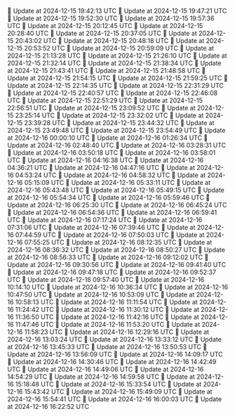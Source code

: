 🔄 Update at 2024-12-15 19:42:13 UTC
🔄 Update at 2024-12-15 19:47:21 UTC
🔄 Update at 2024-12-15 19:52:30 UTC
🔄 Update at 2024-12-15 19:57:36 UTC
🔄 Update at 2024-12-15 20:12:45 UTC
🔄 Update at 2024-12-15 20:28:40 UTC
🔄 Update at 2024-12-15 20:37:05 UTC
🔄 Update at 2024-12-15 20:43:02 UTC
🔄 Update at 2024-12-15 20:48:18 UTC
🔄 Update at 2024-12-15 20:53:52 UTC
🔄 Update at 2024-12-15 20:59:09 UTC
🔄 Update at 2024-12-15 21:13:28 UTC
🔄 Update at 2024-12-15 21:26:10 UTC
🔄 Update at 2024-12-15 21:32:14 UTC
🔄 Update at 2024-12-15 21:38:34 UTC
🔄 Update at 2024-12-15 21:43:41 UTC
🔄 Update at 2024-12-15 21:48:58 UTC
🔄 Update at 2024-12-15 21:54:15 UTC
🔄 Update at 2024-12-15 21:59:25 UTC
🔄 Update at 2024-12-15 22:14:35 UTC
🔄 Update at 2024-12-15 22:31:29 UTC
🔄 Update at 2024-12-15 22:40:57 UTC
🔄 Update at 2024-12-15 22:46:08 UTC
🔄 Update at 2024-12-15 22:51:29 UTC
🔄 Update at 2024-12-15 22:56:51 UTC
🔄 Update at 2024-12-15 23:09:52 UTC
🔄 Update at 2024-12-15 23:25:14 UTC
🔄 Update at 2024-12-15 23:32:02 UTC
🔄 Update at 2024-12-15 23:39:28 UTC
🔄 Update at 2024-12-15 23:44:32 UTC
🔄 Update at 2024-12-15 23:49:48 UTC
🔄 Update at 2024-12-15 23:54:49 UTC
🔄 Update at 2024-12-16 00:00:10 UTC
🔄 Update at 2024-12-16 01:26:34 UTC
🔄 Update at 2024-12-16 02:48:40 UTC
🔄 Update at 2024-12-16 03:28:31 UTC
🔄 Update at 2024-12-16 03:50:18 UTC
🔄 Update at 2024-12-16 03:58:01 UTC
🔄 Update at 2024-12-16 04:16:38 UTC
🔄 Update at 2024-12-16 04:36:21 UTC
🔄 Update at 2024-12-16 04:47:16 UTC
🔄 Update at 2024-12-16 04:53:24 UTC
🔄 Update at 2024-12-16 04:58:32 UTC
🔄 Update at 2024-12-16 05:15:09 UTC
🔄 Update at 2024-12-16 05:33:11 UTC
🔄 Update at 2024-12-16 05:43:48 UTC
🔄 Update at 2024-12-16 05:49:15 UTC
🔄 Update at 2024-12-16 05:54:34 UTC
🔄 Update at 2024-12-16 05:59:46 UTC
🔄 Update at 2024-12-16 06:25:30 UTC
🔄 Update at 2024-12-16 06:45:24 UTC
🔄 Update at 2024-12-16 06:54:36 UTC
🔄 Update at 2024-12-16 06:59:41 UTC
🔄 Update at 2024-12-16 07:17:24 UTC
🔄 Update at 2024-12-16 07:31:06 UTC
🔄 Update at 2024-12-16 07:39:46 UTC
🔄 Update at 2024-12-16 07:44:59 UTC
🔄 Update at 2024-12-16 07:50:03 UTC
🔄 Update at 2024-12-16 07:55:25 UTC
🔄 Update at 2024-12-16 08:12:35 UTC
🔄 Update at 2024-12-16 08:36:32 UTC
🔄 Update at 2024-12-16 08:50:27 UTC
🔄 Update at 2024-12-16 08:56:33 UTC
🔄 Update at 2024-12-16 09:12:02 UTC
🔄 Update at 2024-12-16 09:30:56 UTC
🔄 Update at 2024-12-16 09:41:40 UTC
🔄 Update at 2024-12-16 09:47:18 UTC
🔄 Update at 2024-12-16 09:52:37 UTC
🔄 Update at 2024-12-16 09:57:40 UTC
🔄 Update at 2024-12-16 10:14:10 UTC
🔄 Update at 2024-12-16 10:36:34 UTC
🔄 Update at 2024-12-16 10:47:50 UTC
🔄 Update at 2024-12-16 10:53:09 UTC
🔄 Update at 2024-12-16 10:58:13 UTC
🔄 Update at 2024-12-16 11:11:54 UTC
🔄 Update at 2024-12-16 11:24:42 UTC
🔄 Update at 2024-12-16 11:30:12 UTC
🔄 Update at 2024-12-16 11:36:50 UTC
🔄 Update at 2024-12-16 11:42:16 UTC
🔄 Update at 2024-12-16 11:47:46 UTC
🔄 Update at 2024-12-16 11:53:20 UTC
🔄 Update at 2024-12-16 11:58:23 UTC
🔄 Update at 2024-12-16 12:29:16 UTC
🔄 Update at 2024-12-16 13:03:24 UTC
🔄 Update at 2024-12-16 13:33:12 UTC
🔄 Update at 2024-12-16 13:45:33 UTC
🔄 Update at 2024-12-16 13:50:53 UTC
🔄 Update at 2024-12-16 13:56:09 UTC
🔄 Update at 2024-12-16 14:09:17 UTC
🔄 Update at 2024-12-16 14:30:46 UTC
🔄 Update at 2024-12-16 14:42:49 UTC
🔄 Update at 2024-12-16 14:49:06 UTC
🔄 Update at 2024-12-16 14:54:29 UTC
🔄 Update at 2024-12-16 14:59:58 UTC
🔄 Update at 2024-12-16 15:18:48 UTC
🔄 Update at 2024-12-16 15:33:54 UTC
🔄 Update at 2024-12-16 15:43:42 UTC
🔄 Update at 2024-12-16 15:49:09 UTC
🔄 Update at 2024-12-16 15:54:41 UTC
🔄 Update at 2024-12-16 16:00:03 UTC
🔄 Update at 2024-12-16 16:22:52 UTC
